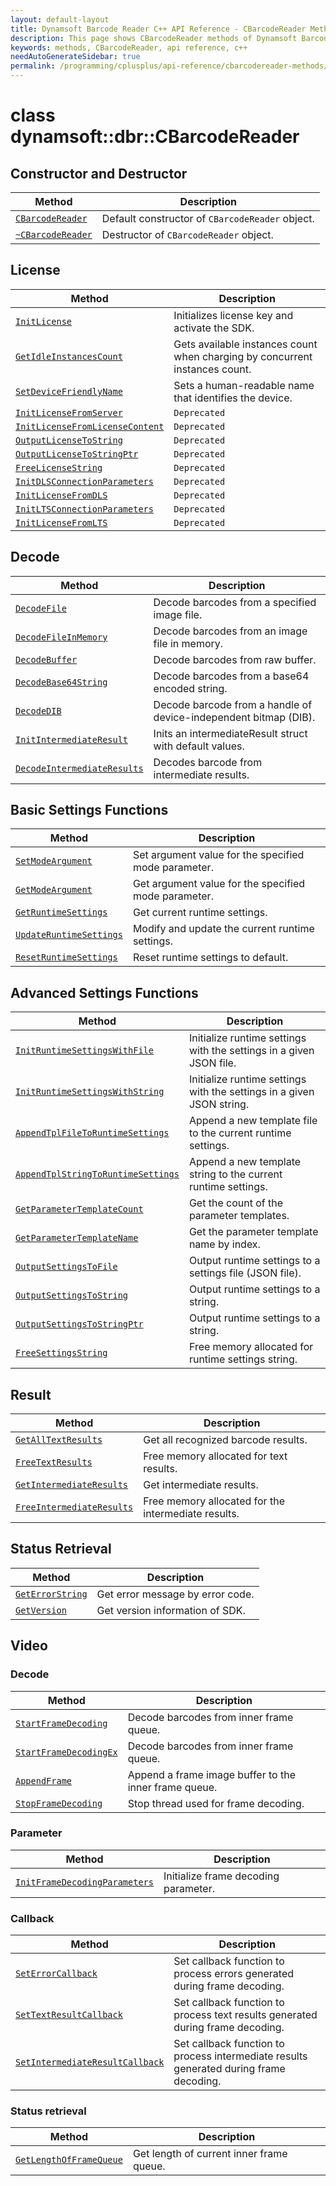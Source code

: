 ```yaml
---
layout: default-layout
title: Dynamsoft Barcode Reader C++ API Reference - CBarcodeReader Methods
description: This page shows CBarcodeReader methods of Dynamsoft Barcode Reader for C++ Language.
keywords: methods, CBarcodeReader, api reference, c++
needAutoGenerateSidebar: true
permalink: /programming/cplusplus/api-reference/cbarcodereader-methods/
---
```


# class dynamsoft::dbr::CBarcodeReader

## Constructor and Destructor
   
  | Method               | Description |
  |----------------------|-------------|
  | [`CBarcodeReader`](constructor-and-destructor.md#cbarcodereader) | Default constructor of `CBarcodeReader` object.|
  | [`~CBarcodeReader`](constructor-and-destructor.md#~cbarcodereader) | Destructor of `CBarcodeReader` object.|
   
   
## License
  
  | Method               | Description |
  |----------------------|-------------|
  | [`InitLicense`](license.md#initlicense) | Initializes license key and activate the SDK. |
  | [`GetIdleInstancesCount`](license.md#getidleinstancescount) | Gets available instances count when charging by concurrent instances count. |
  | [`SetDeviceFriendlyName`](license.md#setdevicefriendlyname) | Sets a human-readable name that identifies the device. |
  | [`InitLicenseFromServer`](license.md#initlicensefromserver) | `Deprecated` |
  | [`InitLicenseFromLicenseContent`](license.md#initlicensefromlicensecontent) | `Deprecated` |
  | [`OutputLicenseToString`](license.md#outputlicensetostring) | `Deprecated` |
  | [`OutputLicenseToStringPtr`](license.md#outputlicensetostringptr) | `Deprecated` |
  | [`FreeLicenseString`](license.md#freelicensestring) | `Deprecated` |
  | [`InitDLSConnectionParameters`](license.md#initdlsconnectionparameters) | `Deprecated` |
  | [`InitLicenseFromDLS`](license.md#initlicensefromdls) | `Deprecated` |
  | [`InitLTSConnectionParameters`](license.md#initltsconnectionparameters) | `Deprecated` |
  | [`InitLicenseFromLTS`](license.md#initlicensefromlts) | `Deprecated` |

   
   
## Decode
   
  | Method               | Description |
  |----------------------|-------------|
  | [`DecodeFile`](decode.md#decodefile) | Decode barcodes from a specified image file. |
  | [`DecodeFileInMemory`](decode.md#decodefileinmemory) | Decode barcodes from an image file in memory. |
  | [`DecodeBuffer`](decode.md#decodebuffer) | Decode barcodes from raw buffer. |
  | [`DecodeBase64String`](decode.md#decodebase64string) | Decode barcodes from a base64 encoded string. |
  | [`DecodeDIB`](decode.md#decodedib) | Decode barcode from a handle of device-independent bitmap (DIB). |
  | [`InitIntermediateResult`](decode.md#initintermediateresult) | Inits an intermediateResult struct with default values. |
  | [`DecodeIntermediateResults`](decode.md#decodeintermediateresults) | Decodes barcode from intermediate results. |
   
   
   
 
## Basic Settings Functions
   
  | Method               | Description |
  |----------------------|-------------|
  | [`SetModeArgument`](parameter-and-runtime-settings-basic.md#setmodeargument) | Set argument value for the specified mode parameter. |
  | [`GetModeArgument`](parameter-and-runtime-settings-basic.md#getmodeargument) | Get argument value for the specified mode parameter. |
  | [`GetRuntimeSettings`](parameter-and-runtime-settings-basic.md#getruntimesettings) | Get current runtime settings. |
  | [`UpdateRuntimeSettings`](parameter-and-runtime-settings-basic.md#updateruntimesettings) | Modify and update the current runtime settings. |
  | [`ResetRuntimeSettings`](parameter-and-runtime-settings-basic.md#resetruntimesettings) | Reset runtime settings to default. |

## Advanced Settings Functions
  
  | Method               | Description |
  |----------------------|-------------|
  | [`InitRuntimeSettingsWithFile`](parameter-and-runtime-settings-advanced.md#initruntimesettingswithfile)  | Initialize runtime settings with the settings in a given JSON file. |
  | [`InitRuntimeSettingsWithString`](parameter-and-runtime-settings-advanced.md#initruntimesettingswithstring) | Initialize runtime settings with the settings in a given JSON string. |
  | [`AppendTplFileToRuntimeSettings`](parameter-and-runtime-settings-advanced.md#appendtplfiletoruntimesettings) | Append a new template file to the current runtime settings. |
  | [`AppendTplStringToRuntimeSettings`](parameter-and-runtime-settings-advanced.md#appendtplstringtoruntimesettings) | Append a new template string to the current runtime settings. |
  | [`GetParameterTemplateCount`](parameter-and-runtime-settings-advanced.md#getparametertemplatecount) | Get the count of the parameter templates. |
  | [`GetParameterTemplateName`](parameter-and-runtime-settings-advanced.md#getparametertemplatename) | Get the parameter template name by index. |
  | [`OutputSettingsToFile`](parameter-and-runtime-settings-advanced.md#outputsettingstofile) | Output runtime settings to a settings file (JSON file). |
  | [`OutputSettingsToString`](parameter-and-runtime-settings-advanced.md#outputsettingstostring) | Output runtime settings to a string. |
  | [`OutputSettingsToStringPtr`](parameter-and-runtime-settings-advanced.md#outputsettingstostringptr) | Output runtime settings to a string. |
  | [`FreeSettingsString`](parameter-and-runtime-settings-advanced.md#freesettingsstring) | Free memory allocated for runtime settings string. |
      
   

   
   
## Result
   
  | Method               | Description |
  |----------------------|-------------|
  | [`GetAllTextResults`](result.md#getalltextresults) | Get all recognized barcode results. |
  | [`FreeTextResults`](result.md#freetextresults) | Free memory allocated for text results. |
  | [`GetIntermediateResults`](result.md#getintermediateresults) | Get intermediate results. |
  | [`FreeIntermediateResults`](result.md#freeintermediateresults) | Free memory allocated for the intermediate results. |
   
      


   
## Status Retrieval
   
  | Method               | Description |
  |----------------------|-------------|
  | [`GetErrorString`](status-retrieval.md#geterrorstring) | Get error message by error code.|
  | [`GetVersion`](status-retrieval.md#getversion) | Get version information of SDK.|
   
      


   
## Video

### Decode
    
   | Method               | Description |
   |----------------------|-------------|
   | [`StartFrameDecoding`](video.md#startframedecoding) | Decode barcodes from inner frame queue. |
   | [`StartFrameDecodingEx`](video.md#startframedecodingex) | Decode barcodes from inner frame queue. |
   | [`AppendFrame`](video.md#appendframe) | Append a frame image buffer to the inner frame queue. |
   | [`StopFrameDecoding`](video.md#stopframedecoding) | Stop thread used for frame decoding. |

### Parameter
   
   | Method               | Description |
   |----------------------|-------------|
   | [`InitFrameDecodingParameters`](video.md#initframedecodingparameters) | Initialize frame decoding parameter. |

### Callback
   
   | Method               | Description |
   |----------------------|-------------|
   | [`SetErrorCallback`](video.md#seterrorcallback) | Set callback function to process errors generated during frame decoding. |
   | [`SetTextResultCallback`](video.md#settextresultcallback) | Set callback function to process text results generated during frame decoding. |
   | [`SetIntermediateResultCallback`](video.md#setintermediateresultcallback) | Set callback function to process intermediate results generated during frame decoding. |

### Status retrieval
   
   | Method               | Description |
   |----------------------|-------------|
   | [`GetLengthOfFrameQueue`](video.md#getlengthofframequeue) | Get length of current inner frame queue. |
 


